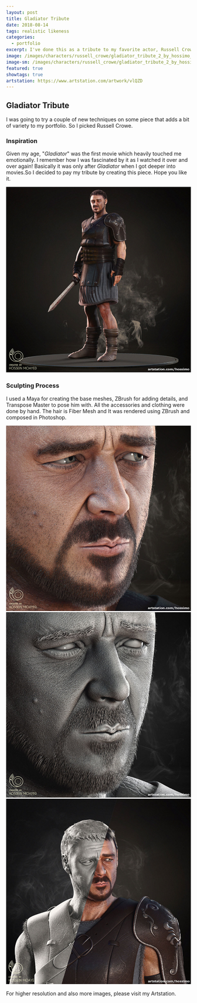 ```yaml
---
layout: post
title: Gladiator Tribute
date: 2018-08-14
tags: realistic likeness
categories:
  - portfolio
excerpt: I've done this as a tribute to my favorite actor, Russell Crowe and also one of my favorite movies, Gladiator.
image: /images/characters/russell_crowe/gladiator_tribute_2_by_hossimo_square.jpg
image-sm: /images/characters/russell_crowe/gladiator_tribute_2_by_hossimo_square.jpg
featured: true
showtags: true
artstation: https://www.artstation.com/artwork/vlQZD
---
```

## Gladiator Tribute


I was going to try a couple of new techniques on some piece that adds a bit of variety to my portfolio. So I picked Russell Crowe.


### Inspiration

Given my age, "*Gladiator*" was the first movie which heavily touched me emotionally. I remember how I was fascinated by it as I watched it over and over again! Basically it was only after *Gladiator* when I got deeper into movies.So I decided to pay my tribute by creating this piece.
Hope you like it.
	
  <img src="/images/Characters/russell_crowe/gladiator_tribute_1_by_hossimo_square.jpg" alt="gladiator_tribute_1_by_hossimo_square" class="responsive">

### Sculpting Process

I used a Maya for creating the base meshes, ZBrush for adding details, and Transpose Master to pose him with.
All the accessories and clothing were done by hand.
The hair is Fiber Mesh and It was rendered using ZBrush and composed in Photoshop.


<img src="/images/characters/russell_crowe/gladiator_tribute_3_by_hossimo_square.jpg" alt="gladiator_tribute_3_by_hossimo_square" class="responsive">

<img src="/images/characters/russell_crowe/gladiator_tribute_sculpture_3_by_hossimo_square.jpg" alt="gladiator_tribute_sculpture_3_by_hossimo_square" class="responsive">

<img src="/images/characters/russell_crowe/gladiator_tribute_2_comparison_by_hossimo.jpg" alt="gladiator_tribute_2_comparison_by_hossimo" class="responsive">

For higher resolution and also more images, please visit my Artstation.